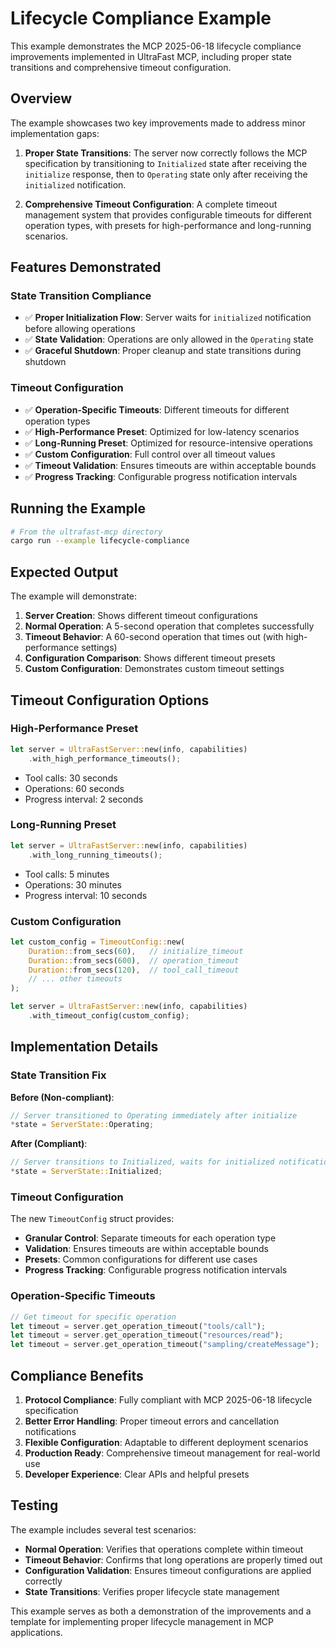 # Lifecycle Compliance Example

This example demonstrates the MCP 2025-06-18 lifecycle compliance improvements implemented in UltraFast MCP, including proper state transitions and comprehensive timeout configuration.

## Overview

The example showcases two key improvements made to address minor implementation gaps:

1. **Proper State Transitions**: The server now correctly follows the MCP specification by transitioning to `Initialized` state after receiving the `initialize` response, then to `Operating` state only after receiving the `initialized` notification.

2. **Comprehensive Timeout Configuration**: A complete timeout management system that provides configurable timeouts for different operation types, with presets for high-performance and long-running scenarios.

## Features Demonstrated

### State Transition Compliance

- ✅ **Proper Initialization Flow**: Server waits for `initialized` notification before allowing operations
- ✅ **State Validation**: Operations are only allowed in the `Operating` state
- ✅ **Graceful Shutdown**: Proper cleanup and state transitions during shutdown

### Timeout Configuration

- ✅ **Operation-Specific Timeouts**: Different timeouts for different operation types
- ✅ **High-Performance Preset**: Optimized for low-latency scenarios
- ✅ **Long-Running Preset**: Optimized for resource-intensive operations
- ✅ **Custom Configuration**: Full control over all timeout values
- ✅ **Timeout Validation**: Ensures timeouts are within acceptable bounds
- ✅ **Progress Tracking**: Configurable progress notification intervals

## Running the Example

```bash
# From the ultrafast-mcp directory
cargo run --example lifecycle-compliance
```

## Expected Output

The example will demonstrate:

1. **Server Creation**: Shows different timeout configurations
2. **Normal Operation**: A 5-second operation that completes successfully
3. **Timeout Behavior**: A 60-second operation that times out (with high-performance settings)
4. **Configuration Comparison**: Shows different timeout presets
5. **Custom Configuration**: Demonstrates custom timeout settings

## Timeout Configuration Options

### High-Performance Preset
```rust
let server = UltraFastServer::new(info, capabilities)
    .with_high_performance_timeouts();
```
- Tool calls: 30 seconds
- Operations: 60 seconds
- Progress interval: 2 seconds

### Long-Running Preset
```rust
let server = UltraFastServer::new(info, capabilities)
    .with_long_running_timeouts();
```
- Tool calls: 5 minutes
- Operations: 30 minutes
- Progress interval: 10 seconds

### Custom Configuration
```rust
let custom_config = TimeoutConfig::new(
    Duration::from_secs(60),   // initialize_timeout
    Duration::from_secs(600),  // operation_timeout
    Duration::from_secs(120),  // tool_call_timeout
    // ... other timeouts
);

let server = UltraFastServer::new(info, capabilities)
    .with_timeout_config(custom_config);
```

## Implementation Details

### State Transition Fix

**Before (Non-compliant)**:
```rust
// Server transitioned to Operating immediately after initialize
*state = ServerState::Operating;
```

**After (Compliant)**:
```rust
// Server transitions to Initialized, waits for initialized notification
*state = ServerState::Initialized;
```

### Timeout Configuration

The new `TimeoutConfig` struct provides:

- **Granular Control**: Separate timeouts for each operation type
- **Validation**: Ensures timeouts are within acceptable bounds
- **Presets**: Common configurations for different use cases
- **Progress Tracking**: Configurable progress notification intervals

### Operation-Specific Timeouts

```rust
// Get timeout for specific operation
let timeout = server.get_operation_timeout("tools/call");
let timeout = server.get_operation_timeout("resources/read");
let timeout = server.get_operation_timeout("sampling/createMessage");
```

## Compliance Benefits

1. **Protocol Compliance**: Fully compliant with MCP 2025-06-18 lifecycle specification
2. **Better Error Handling**: Proper timeout errors and cancellation notifications
3. **Flexible Configuration**: Adaptable to different deployment scenarios
4. **Production Ready**: Comprehensive timeout management for real-world use
5. **Developer Experience**: Clear APIs and helpful presets

## Testing

The example includes several test scenarios:

- **Normal Operation**: Verifies that operations complete within timeout
- **Timeout Behavior**: Confirms that long operations are properly timed out
- **Configuration Validation**: Ensures timeout configurations are applied correctly
- **State Transitions**: Verifies proper lifecycle state management

This example serves as both a demonstration of the improvements and a template for implementing proper lifecycle management in MCP applications. 